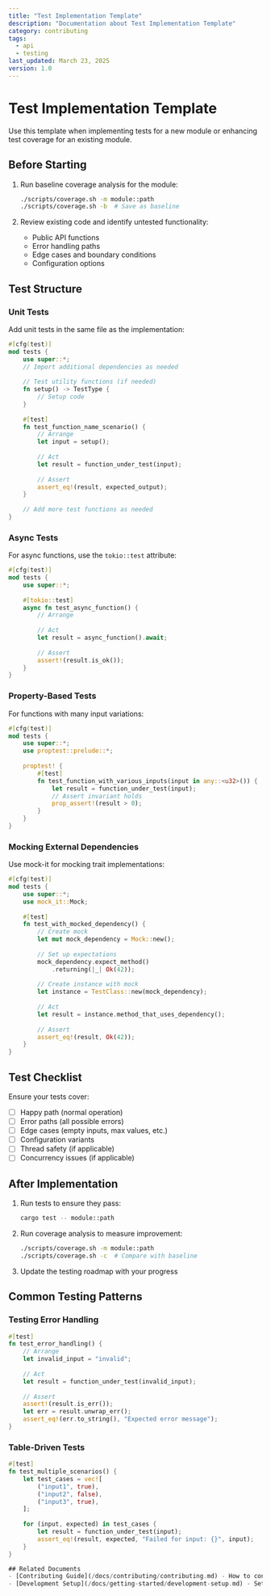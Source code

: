 ```yaml
---
title: "Test Implementation Template"
description: "Documentation about Test Implementation Template"
category: contributing
tags:
  - api
  - testing
last_updated: March 23, 2025
version: 1.0
---
```

# Test Implementation Template

Use this template when implementing tests for a new module or enhancing test coverage for an existing module.

## Before Starting
1. Run baseline coverage analysis for the module:
   ```bash
   ./scripts/coverage.sh -m module::path
   ./scripts/coverage.sh -b  # Save as baseline
   ```

2. Review existing code and identify untested functionality:
   - Public API functions
   - Error handling paths
   - Edge cases and boundary conditions
   - Configuration options

## Test Structure

### Unit Tests
Add unit tests in the same file as the implementation:

```rust
#[cfg(test)]
mod tests {
    use super::*;
    // Import additional dependencies as needed
    
    // Test utility functions (if needed)
    fn setup() -> TestType {
        // Setup code
    }
    
    #[test]
    fn test_function_name_scenario() {
        // Arrange
        let input = setup();
        
        // Act
        let result = function_under_test(input);
        
        // Assert
        assert_eq!(result, expected_output);
    }
    
    // Add more test functions as needed
}
```

### Async Tests
For async functions, use the `tokio::test` attribute:

```rust
#[cfg(test)]
mod tests {
    use super::*;
    
    #[tokio::test]
    async fn test_async_function() {
        // Arrange
        
        // Act
        let result = async_function().await;
        
        // Assert
        assert!(result.is_ok());
    }
}
```

### Property-Based Tests
For functions with many input variations:

```rust
#[cfg(test)]
mod tests {
    use super::*;
    use proptest::prelude::*;
    
    proptest! {
        #[test]
        fn test_function_with_various_inputs(input in any::<u32>()) {
            let result = function_under_test(input);
            // Assert invariant holds
            prop_assert!(result > 0);
        }
    }
}
```

### Mocking External Dependencies
Use mock-it for mocking trait implementations:

```rust
#[cfg(test)]
mod tests {
    use super::*;
    use mock_it::Mock;
    
    #[test]
    fn test_with_mocked_dependency() {
        // Create mock
        let mut mock_dependency = Mock::new();
        
        // Set up expectations
        mock_dependency.expect_method()
            .returning(|_| Ok(42));
        
        // Create instance with mock
        let instance = TestClass::new(mock_dependency);
        
        // Act
        let result = instance.method_that_uses_dependency();
        
        // Assert
        assert_eq!(result, Ok(42));
    }
}
```

## Test Checklist
Ensure your tests cover:

- [ ] Happy path (normal operation)
- [ ] Error paths (all possible errors)
- [ ] Edge cases (empty inputs, max values, etc.)
- [ ] Configuration variants
- [ ] Thread safety (if applicable)
- [ ] Concurrency issues (if applicable)

## After Implementation
1. Run tests to ensure they pass:
   ```bash
   cargo test -- module::path
   ```

2. Run coverage analysis to measure improvement:
   ```bash
   ./scripts/coverage.sh -m module::path
   ./scripts/coverage.sh -c  # Compare with baseline
   ```

3. Update the testing roadmap with your progress

## Common Testing Patterns

### Testing Error Handling
```rust
#[test]
fn test_error_handling() {
    // Arrange
    let invalid_input = "invalid";
    
    // Act
    let result = function_under_test(invalid_input);
    
    // Assert
    assert!(result.is_err());
    let err = result.unwrap_err();
    assert_eq!(err.to_string(), "Expected error message");
}
```

### Table-Driven Tests
```rust
#[test]
fn test_multiple_scenarios() {
    let test_cases = vec![
        ("input1", true),
        ("input2", false),
        ("input3", true),
    ];
    
    for (input, expected) in test_cases {
        let result = function_under_test(input);
        assert_eq!(result, expected, "Failed for input: {}", input);
    }
}

## Related Documents
- [Contributing Guide](/docs/contributing/contributing.md) - How to contribute to the project
- [Development Setup](/docs/getting-started/development-setup.md) - Setting up your development environment

